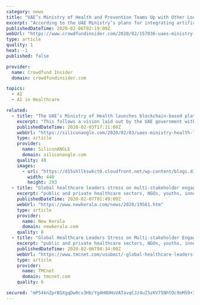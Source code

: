 ```yaml
---
category: news
title: "UAE’s Ministry of Health and Prevention Teams Up with Other Local Agencies to Launch Blockchain Platform for Managing Healthcare Records"
excerpt: "According to the UAE Ministry’s plans for integrating artificial intelligence (AI) into healthcare service systems, the platform will incorporate key AI capabilities. Dr. Amin Hussein Al Amiri, the assistant undersecretary of the Ministry of Health and Prevention’s Public Health Policy and Licenses, noted: “The AI-based projects will play ..."
publishedDateTime: 2020-02-06T02:19:00Z
webUrl: "https://www.crowdfundinsider.com/2020/02/157036-uaes-ministry-of-health-and-prevention-teams-up-with-other-local-agencies-to-launch-blockchain-platform-for-managing-healthcare-records/"
type: article
quality: 1
heat: -1
published: false

provider:
  name: Crowdfund Insider
  domain: crowdfundinsider.com

topics:
  - AI
  - AI in Healthcare

related:
  - title: "The UAE’s Ministry of Health launches blockchain-based platform for healthcare data"
    excerpt: "This follows a vision laid out by the UAE government with the AE Artificial Intelligence Strategy project. “The transition to the AI technologies is in line with the directives of the wise leadership to make the UAE a leading global model in the proactive confrontation of future challenges and focus on smart health care,” said Dr. Amin ..."
    publishedDateTime: 2020-02-03T17:11:00Z
    webUrl: "https://siliconangle.com/2020/02/03/uaes-ministry-health-launches-blockchain-based-platform-healthcare-data/"
    type: article
    provider:
      name: SiliconANGLE
      domain: siliconangle.com
    quality: 48
    images:
      - url: "https://d15shllkswkct0.cloudfront.net/wp-content/blogs.dir/1/files/2016/08/doctor-ipad-technology.jpg"
        width: 440
        height: 293
  - title: "Global healthcare leaders stress on multi-stakeholder engagement, AI-based technology for healthy future Indian generation"
    excerpt: "public and private healthcare sectors, NGOs, youths, innovators and specialists considering the vastness of the country and the population needed to be covered. \"Today, Artificial Intelligence-led technology platforms are creating wonders in the field of healthcare services. A perfect blend of technology and initiatives by all the stakeholders ..."
    publishedDateTime: 2020-02-07T01:49:00Z
    webUrl: "https://www.newkerala.com/news/2020/19561.htm"
    type: article
    provider:
      name: New Kerala
      domain: newkerala.com
    quality: 8
  - title: "Global Healthcare Leaders Stress on Multi-stakeholder Engagement and AI-based Technology for a Healthy Future Indian Generation"
    excerpt: "public and private healthcare sectors, NGOs, youths, innovators and specialists considering the vastness of the country and the population needed to be covered. \"Today, Artificial Intelligence-led technology platforms are creating wonders in the field of healthcare services. A perfect blend of technology and initiatives by all the stakeholders ..."
    publishedDateTime: 2020-02-06T04:34:00Z
    webUrl: "https://www.tmcnet.com/usubmit/-global-healthcare-leaders-stress-multi-stakeholder-engagement-ai-/2020/02/05/9093056.htm"
    type: article
    provider:
      name: TMCnet
      domain: tmcnet.com
    quality: 6

secured: "mP54knZprBSXgqDw0cv3Hb/Yg4H0UHoVATavqCJz4uI5zKV75NhtOc9oM59+ISn0Ls5KRCFxUxo4OLKgXUgLtWpD0ThhP3FlgBhoODNfiIJJ5pe5Bj33x1RYLRyyY1FEUlKysj9BvIhwpkzsGz+mmLH6SN3A0XnVKRELNBRWN7T/3miApCRcbYYcA+vXgVwIvH4fnLCvEuRAYPK/SatJTjX4Z0QLUDpsEvrr2+k11ZvQ18Dun8nd0o/SVksFrstDLnBvWpliY3OOlxI/u+k5nCzbk382I9cCrue4ot53yV15EUcYMRm8QL2lfWtVZaLwyhdL3epg5ZVT6+jUM/6UQIadsJgtIeXX5Un1lBJLAg2H+2MYEwt4TxtDBsS+0RgVlrn+DP3MMSuvY6Nd3xs2YrZj9QoYllRXzaoPIVB3A3RWYtT04EzroK+J/wywZi7V6wd5WS6bVP6tIt+RKgciIDovVXn2GYZPhrtGxftaRc4=;Te+cBC4cnKKT1+jBuf65EQ=="
---
```


